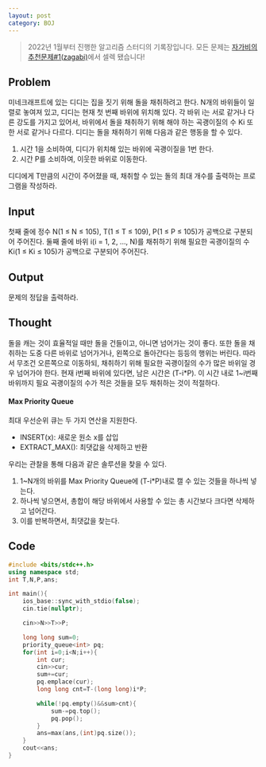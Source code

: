 ```yaml
---
layout: post
category: BOJ
---
```

> 2022년 1월부터 진행한 알고리즘 스터디의 기록장입니다. 모든 문제는 [자가비의 추천문제#1(zagabi)][zagabi]에서 셀렉 됐습니다!

## Problem
미네크래프트에 있는 디디는 집을 짓기 위해 돌을 채취하려고 한다. N개의 바위들이 일렬로 놓여져 있고, 디디는 현재 첫 번째 바위에 위치해 있다. 각 바위 i는 서로 같거나 다른 강도를 가지고 있어서, 바위에서 돌을 채취하기 위해 해야 하는 곡괭이질의 수 Ki 또한 서로 같거나 다르다. 디디는 돌을 채취하기 위해 다음과 같은 행동을 할 수 있다.

1. 시간 1을 소비하여, 디디가 위치해 있는 바위에 곡괭이질을 1번 한다.
2. 시간 P를 소비하여, 이웃한 바위로 이동한다.

디디에게 T만큼의 시간이 주어졌을 때, 채취할 수 있는 돌의 최대 개수를 출력하는 프로그램을 작성하라.

## Input
첫째 줄에 정수 N(1 ≤ N ≤ 105), T(1 ≤ T ≤ 109), P(1 ≤ P ≤ 105)가 공백으로 구분되어 주어진다.
둘째 줄에 바위 i(i = 1, 2, ..., N)를 채취하기 위해 필요한 곡괭이질의 수 Ki(1 ≤ Ki ≤ 105)가 공백으로 구분되어 주어진다.

## Output
문제의 정답을 출력하라.

## Thought
돌을 캐는 것이 효율적일 때만 돌을 건들이고, 아니면 넘어가는 것이 좋다. 또한 돌을 채취하는 도중 다른 바위로 넘어가거나, 왼쪽으로 돌아간다는 등등의 행위는 버린다. 따라서 무조건 오른쪽으로 이동하되, 채취하기 위해 필요한 곡괭이질의 수가 많은 바위일 경우 넘어가야 한다. 현재 i번째 바위에 있다면, 남은 시간은 (T-i*P). 이 시간 내로 1~i번째 바위까지 필요 곡괭이질의 수가 적은 것들을 모두 채취하는 것이 적절하다.

#### Max Priority Queue
최대 우선순위 큐는 두 가지 연산을 지원한다.
- INSERT(x): 새로운 원소 x를 삽입
- EXTRACT_MAX(): 최댓값을 삭제하고 반환

우리는 관찰을 통해 다음과 같은 솔루션을 찾을 수 있다.
1. 1~N개의 바위를 Max Priority Queue에 (T-i*P)내로 캘 수 있는 것들을 하나씩 넣는다.
2. 하나씩 넣으면서, 총합이 해당 바위에서 사용할 수 있는 총 시간보다 크다면 삭제하고 넘어간다.
3. 이를 반복하면서, 최댓값을 찾는다. 

## Code
```c++
#include <bits/stdc++.h>
using namespace std;
int T,N,P,ans;

int main(){
    ios_base::sync_with_stdio(false);
    cin.tie(nullptr);

    cin>>N>>T>>P;

    long long sum=0;
    priority_queue<int> pq;
    for(int i=0;i<N;i++){
        int cur;
        cin>>cur;
        sum+=cur;
        pq.emplace(cur);
        long long cnt=T-(long long)i*P;

        while(!pq.empty()&&sum>cnt){
            sum-=pq.top();
            pq.pop();
        }
        ans=max(ans,(int)pq.size());
    }
    cout<<ans;
}
```

[zagabi]: https://www.acmicpc.net/workbook/view/4344
